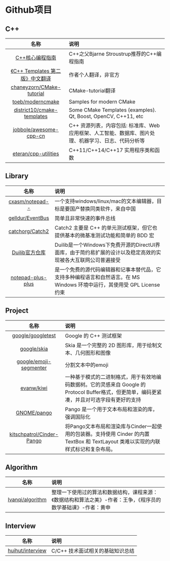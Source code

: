 # Github项目

## C++
 | 名称 | 说明 |
| :-:| :- |
[C++核心编程指南](https://github.com/lynnboy/CppCoreGuidelines-zh-CN.git) | C++之父Bjarne Stroustrup推荐的C++编程指南
[《C++ Templates 第二版》中文翻译](https://github.com/Walton1128/CPP-Templates-2nd--.git) | 作者个人翻译，非官方
[chaneyzorn/CMake-tutorial](https://github.com/chaneyzorn/CMake-tutorial) | CMake-tutorial翻译
[toeb/moderncmake](https://github.com/toeb/moderncmake.git) | Samples for modern CMake
[district10/cmake-templates](https://github.com/district10/cmake-templates) | Some CMake Templates (examples). Qt, Boost, OpenCV, C++11, etc
[jobbole/awesome-cpp-cn](https://github.com/jobbole/awesome-cpp-cn) | C++ 资源列表，内容包括: 标准库、Web应用框架、人工智能、数据库、图片处理、机器学习、日志、代码分析等
[eteran/cpp-utilities](https://github.com/eteran/cpp-utilities/tree/master/logger) | C++11/C++14/C++17 实用程序类和函数


## Library
 | 名称 | 说明 |
| :-:| :- |
[cxasm/notepad--](https://github.com/cxasm/notepad--) | 一个支持windows/linux/mac的文本编辑器，目标是要国产替换同类软件，来自中国
[gelldur/EventBus](https://github.com/gelldur/EventBus) | 简单且非常快速的事件总线
[catchorg/Catch2](https://github.com/catchorg/Catch2) | Catch2 主要是 C++ 的单元测试框架，但它也提供基本的微基准测试功能和简单的 BDD 宏
[Duilib官方仓库](https://github.com/duilib/duilib.git) | Duilib是一个Windows下免费开源的DirectUI界面库，由于简约易扩展的设计以及稳定高效的实现被各大互联网公司普遍接受
[notepad-plus-plus](https://github.com/notepad-plus-plus/notepad-plus-plus.git) | 是一个免费的源代码编辑器和记事本替代品，它支持多种编程语言和自然语言。在 MS Windows 环境中运行，其使用受 GPL License约束


## Project
 | 名称 | 说明 |
| :-:| :- |
[google/googletest](https://github.com/google/googletest) | Google 的 C++ 测试框架
[google/skia](https://skia.googlesource.com/skia.git) | Skia 是一个完整的 2D 图形库，用于绘制文本、几何图形和图像
[google/emoji-segmenter](https://github.com/google/emoji-segmenter.git) | 分割文本中的emoji
[evanw/kiwi](https://github.com/evanw/kiwi.git) | 一种基于模式的二进制格式，用于有效地编码数据树。它的灵感来自 Google 的Protocol Buffer格式，但更简单，编码更紧凑，并且对可选字段有更好的支持
[GNOME/pango](https://github.com/GNOME/pango) | Pango 是一个用于文本布局和渲染的库，强调国际化
[kitschpatrol/Cinder-Pango](https://github.com/kitschpatrol/Cinder-Pango) | 将Pango文本布局和渲染库与Cinder一起使用的包装器。支持使用 Cinder 的内置 TextBox 和 TextLayout 类难以实现的内联样式标记和复杂布局。

## Algorithm
 | 名称 | 说明 |
| :-:| :- |
[Ivanqi/algorithm](https://github.com/Ivanqi/algorithm) | 整理一下使用过的算法和数据结构，课程来源：《数据结构和算法之美》-作者：王争，《程序员的数学基础课》-作者：黄申


 ## Interview
| 名称 | 说明 |
| :-:| :- |
[huihut/interview](https://github.com/huihut/interview) | C/C++ 技术面试相关的基础知识总结

